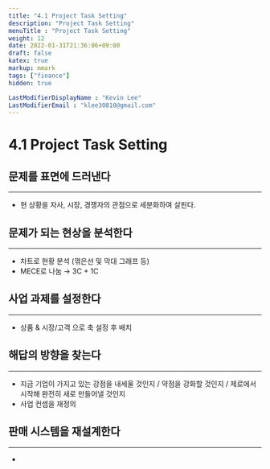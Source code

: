 ```yaml
---
title: "4.1 Project Task Setting"
description: "Project Task Setting"
menuTitle : "Project Task Setting"
weight: 12
date: 2022-01-31T21:36:06+09:00
draft: false
katex: true
markup: mmark
tags: ["finance"]
hidden: true

LastModifierDisplayName : "Kevin Lee"
LastModifierEmail : "klee30810@gmail.com"
---
```


# 4.1 Project Task Setting



## 문제를 표면에 드러낸다

---

- 현 상황을 자사, 시장, 경쟁자의 관점으로 세분화하여 살핀다.



## 문제가 되는 현상을 분석한다

---

- 차트로 현황 분석 (꺾은선 및 막대 그래프 등)
- MECE로 나눔 → 3C + 1C



## 사업 과제를 설정한다

---

- 상품 & 시장/고객 으로 축 설정 후 배치



## 해답의 방향을 찾는다

---

- 지금 기업이 가지고 있는 강점을 내세울 것인지 / 약점을 강화할 것인지 / 제로에서 시작해 완전히 새로 만들어낼 것인지
- 사업 컨셉을 재정의



## 판매 시스템을 재설계한다

---

- 
